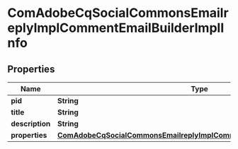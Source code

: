 

# ComAdobeCqSocialCommonsEmailreplyImplCommentEmailBuilderImplInfo

## Properties

Name | Type | Description | Notes
------------ | ------------- | ------------- | -------------
**pid** | **String** |  |  [optional]
**title** | **String** |  |  [optional]
**description** | **String** |  |  [optional]
**properties** | [**ComAdobeCqSocialCommonsEmailreplyImplCommentEmailBuilderImplProperties**](ComAdobeCqSocialCommonsEmailreplyImplCommentEmailBuilderImplProperties.md) |  |  [optional]



